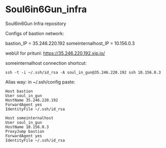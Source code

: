 # Soul6in6Gun_infra
Soul6in6Gun Infra repository

Configs of bastion network:

bastion_IP = 35.246.220.192
someinternalhost_IP = 10.156.0.3

webUI for pritunl:
https://35.246.220.192.xip.io/

someinternalhost connection shortcut:
````
ssh -t -i ~/.ssh/id_rsa -A soul_in_gun@35.246.220.192 ssh 10.156.0.3
````
Alias way: in ~/.ssh/config paste:
````
Host bastion
User soul_in_gun
HostName 35.246.220.192
ForwardAgent yes
IdentityFile ~/.ssh/id_rsa

Host someinternalhost
User soul_in_gun
HostName 10.156.0.3
ProxyJump bastion
ForwardAgent yes
IdentityFile ~/.ssh/id_rsa
````

